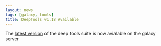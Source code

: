 ```yaml
---
layout: news
tags: [galaxy, tools]
title: DeepTools v1.18 Available
---
```


The [latest version](example.com) of the deep tools suite is now avialable on the galaxy server
